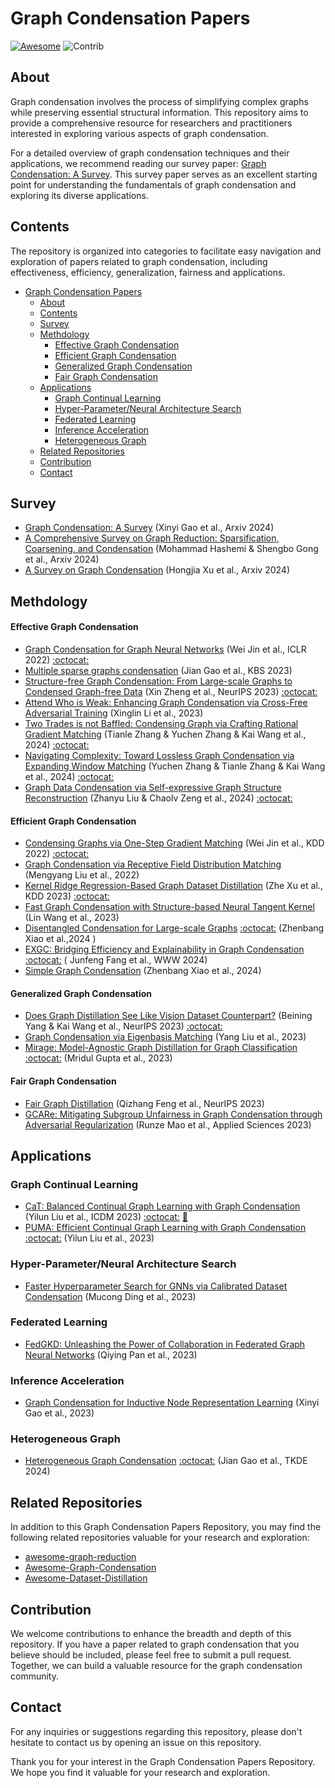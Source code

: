 # Graph Condensation Papers 

[![Awesome](https://cdn.rawgit.com/sindresorhus/awesome/d7305f38d29fed78fa85652e3a63e154dd8e8829/media/badge.svg)](https://github.com/sindresorhus/awesome)
<img src="https://img.shields.io/badge/Contributions-Welcome-278ea5" alt="Contrib"/> 



## About
Graph condensation involves the process of simplifying complex graphs while preserving essential structural information. This repository aims to provide a comprehensive resource for researchers and practitioners interested in exploring various aspects of graph condensation.

For a detailed overview of graph condensation techniques and their applications, we recommend reading our survey paper: [Graph Condensation: A Survey](https://arxiv.org/abs/2401.11720). This survey paper serves as an excellent starting point for understanding the fundamentals of graph condensation and exploring its diverse applications.


## Contents
The repository is organized into categories to facilitate easy navigation and exploration of papers related to graph condensation, including effectiveness, efficiency, generalization, fairness and applications.


- [Graph Condensation Papers](#graph-condensation-papers)
  - [About](#about)
  - [Contents](#contents)
  - [Survey](#survey)
  - [Methdology](#methdology)
      - [Effective Graph Condensation](#effective-graph-condensation)
      - [Efficient Graph Condensation](#efficient-graph-condensation)
      - [Generalized Graph Condensation](#generalized-graph-condensation)
      - [Fair Graph Condensation](#fair-graph-condensation)
  - [Applications](#applications)
    - [Graph Continual Learning](#graph-continual-learning)
    - [Hyper-Parameter/Neural Architecture Search](#hyper-parameterneural-architecture-search)
    - [Federated Learning](#federated-learning)
    - [Inference Acceleration](#inference-acceleration)
    - [Heterogeneous Graph](#heterogeneous-graph)
  - [Related Repositories](#related-repositories)
  - [Contribution](#contribution)
  - [Contact](#contact)




<a name="survey" />

## Survey

+ [Graph Condensation: A Survey](https://arxiv.org/abs/2401.11720) (Xinyi Gao et al., Arxiv 2024)
+ [A Comprehensive Survey on Graph Reduction: Sparsification, Coarsening, and Condensation](https://cse.msu.edu/~jinwei2/files/Survey_GraphReduction.pdf) (Mohammad Hashemi & Shengbo Gong et al., Arxiv 2024)
+ [A Survey on Graph Condensation](https://arxiv.org/abs/2402.02000) (Hongjia Xu et al., Arxiv 2024)


<a name="Methdology" />

## Methdology



<a name="Effective Graph Condensation" />

#### Effective Graph Condensation
+ [Graph Condensation for Graph Neural Networks](https://arxiv.org/abs/2110.07580) (Wei Jin et al., ICLR 2022) [:octocat:](https://github.com/chandlerbang/gcond)
+ [Multiple sparse graphs condensation](https://www.sciencedirect.com/science/article/pii/S0950705123006548) (Jian Gao et al., KBS 2023)   
+ [Structure-free Graph Condensation: From Large-scale Graphs to Condensed Graph-free Data](https://arxiv.org/abs/2306.02664) (Xin Zheng et al., NeurIPS 2023) [:octocat:](https://github.com/amanda-zheng/sfgc)
+ [Attend Who is Weak: Enhancing Graph Condensation via Cross-Free Adversarial Training](https://arxiv.org/abs/2311.15772) (Xinglin Li et al., 2023) 
+ [Two Trades is not Baffled: Condensing Graph via Crafting Rational Gradient Matching](https://arxiv.org/abs/2402.04924) (Tianle Zhang & Yuchen Zhang & Kai Wang et al., 2024) [:octocat:](https://github.com/nus-hpc-ai-lab/ctrl) 
+ [Navigating Complexity: Toward Lossless Graph Condensation via Expanding Window Matching](https://arxiv.org/abs/2402.05011) (Yuchen Zhang & Tianle Zhang & Kai Wang et al., 2024) [:octocat:](https://github.com/nus-hpc-ai-lab/geom)
+ [Graph Data Condensation via Self-expressive Graph Structure Reconstruction](https://arxiv.org/abs/2403.07294) (Zhanyu Liu & Chaolv Zeng et al., 2024) [:octocat:](https://www.dropbox.com/scl/fi/2aonyp5ln5gisdqtjimu8/GCSR.zip?rlkey=11cuwfpsf54wxiiktu0klud0x&dl=0)




<a name="Efficient Graph Condensation" />

#### Efficient Graph Condensation
+ [Condensing Graphs via One-Step Gradient Matching](https://arxiv.org/abs/2206.07746) (Wei Jin et al., KDD 2022) [:octocat:](https://github.com/amazon-research/DosCond) 
+ [Graph Condensation via Receptive Field Distribution Matching](https://arxiv.org/abs/2206.13697) (Mengyang Liu et al., 2022)
+ [Kernel Ridge Regression-Based Graph Dataset Distillation](https://dl.acm.org/doi/10.1145/3580305.3599398) (Zhe Xu et al., KDD 2023) [:octocat:](https://github.com/pricexu/KIDD) 
+ [Fast Graph Condensation with Structure-based Neural Tangent Kernel](https://arxiv.org/abs/2310.11046) (Lin Wang et al., 2023) 
+ [Disentangled Condensation for Large-scale Graphs](https://arxiv.org/abs/2401.12231) [:octocat:](https://github.com/BangHonor/DisCo) (Zhenbang Xiao et al.,2024 ) 
+ [EXGC: Bridging Efficiency and Explainability in Graph Condensation](https://arxiv.org/abs/2402.05962) [:octocat:](https://github.com/MangoKiller/EXGC) (
Junfeng Fang et al., WWW 2024) 
+ [Simple Graph Condensation](https://arxiv.org/abs/2403.14951) (Zhenbang Xiao et al., 2024)



<a name="Generalized Graph Condensation" />

#### Generalized Graph Condensation

+ [Does Graph Distillation See Like Vision Dataset Counterpart?](https://arxiv.org/abs/2310.09192) (Beining Yang & Kai Wang et al., NeurIPS 2023) [:octocat:](https://github.com/RingBDStack/SGDD)
+ [Graph Condensation via Eigenbasis Matching](https://arxiv.org/abs/2310.09202) (Yang Liu et al., 2023) 
+ [Mirage: Model-Agnostic Graph Distillation for Graph Classification](https://arxiv.org/abs/2310.09486) [:octocat:](https://anonymous.4open.science/r/Mirage) (Mridul Gupta et al., 2023) 



<a name="Fair Graph Condensation" />

#### Fair Graph Condensation
+ [Fair Graph Distillation](https://openreview.net/forum?id=xW0ayZxPWs) (Qizhang Feng et al., NeurIPS 2023)
+ [GCARe: Mitigating Subgroup Unfairness in Graph Condensation through Adversarial Regularization](https://www.mdpi.com/2076-3417/13/16/9166) (Runze Mao et al., Applied Sciences 2023) 




<a name="Applications" />

## Applications


<a name="Graph Continual Learning" />

### Graph Continual Learning
+ [CaT: Balanced Continual Graph Learning with Graph Condensation](https://arxiv.org/abs/2309.09455) (Yilun Liu et al., ICDM 2023) [:octocat:](https://github.com/superallen13/CaT-CGL) [:book:](./citations/liu2023cat.txt)
+ [PUMA: Efficient Continual Graph Learning with Graph Condensation](https://arxiv.org/abs/2312.14439) [:octocat:](https://github.com/superallen13/puma) (Yilun Liu et al., 2023) 


<a name="Hyper-Parameter/Neural Architecture Search" />

### Hyper-Parameter/Neural Architecture Search
+ [Faster Hyperparameter Search for GNNs via Calibrated Dataset Condensation](https://openreview.net/forum?id=ohQPU2G3r3C) (Mucong Ding et al., 2023) 


<a name="Federated Learning" />

### Federated Learning
+ [FedGKD: Unleashing the Power of Collaboration in Federated Graph Neural Networks](https://arxiv.org/abs/2309.09517) (Qiying Pan et al., 2023) 

<a name="Inference Acceleration" />

### Inference Acceleration
+ [Graph Condensation for Inductive Node Representation Learning](https://arxiv.org/abs/2307.15967) (Xinyi Gao et al., 2023) 


<a name="Heterogeneous Graph" />

### Heterogeneous Graph
+ [Heterogeneous Graph Condensation](https://ieeexplore.ieee.org/abstract/document/10423255) [:octocat:](https://github.com/jianjianGJ/hgcond) (Jian Gao et al., TKDE 2024) 



<a name="Related Repositories" />

## Related Repositories
In addition to this Graph Condensation Papers Repository, you may find the following related repositories valuable for your research and exploration:
+ [awesome-graph-reduction](https://github.com/ChandlerBang/awesome-graph-reduction)
+ [Awesome-Graph-Condensation](https://github.com/Frostland12138/Awesome-Graph-Condensation)
+ [Awesome-Dataset-Distillation](https://github.com/Guang000/Awesome-Dataset-Distillation)




<a name="Contribution" />

## Contribution
We welcome contributions to enhance the breadth and depth of this repository. If you have a paper related to graph condensation that you believe should be included, please feel free to submit a pull request. Together, we can build a valuable resource for the graph condensation community.


<a name="Contact" />

## Contact
For any inquiries or suggestions regarding this repository, please don't hesitate to contact us by opening an issue on this repository.

Thank you for your interest in the Graph Condensation Papers Repository. We hope you find it valuable for your research and exploration.
